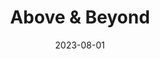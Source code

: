 ---
title: "Above & Beyond"
cc-type: hashtag
date: 2023-08-01
from: London
hashtag: above-&-beyond
related:
  - Group Therapy Weekender
tags:
  - English
  - band
---